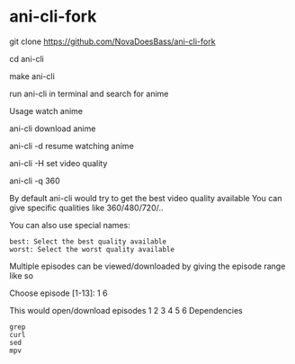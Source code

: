# ani-cli-fork

git clone https://github.com/NovaDoesBass/ani-cli-fork

cd ani-cli

make ani-cli

run ani-cli in terminal and search for anime 

Usage
watch anime

ani-cli <query>
download anime

ani-cli -d <query>
resume watching anime

ani-cli -H
set video quality

ani-cli -q 360

By default ani-cli would try to get the best video quality available
You can give specific qualities like 360/480/720/..

You can also use special names:

    best: Select the best quality available
    worst: Select the worst quality available

Multiple episodes can be viewed/downloaded by giving the episode range like so

Choose episode [1-13]: 1 6

This would open/download episodes 1 2 3 4 5 6
Dependencies

    grep
    curl
    sed
    mpv

